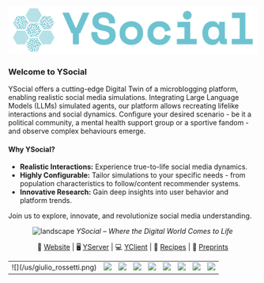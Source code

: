 ![img_1.png](Ysocial.png)

### Welcome to YSocial

YSocial offers a cutting-edge Digital Twin of a microblogging platform, enabling realistic social media simulations. 
Integrating Large Language Models (LLMs) simulated agents, our platform allows recreating lifelike interactions and social dynamics.
Configure your desired scenario - be it a political community, a mental health support group or a sportive fandom  - and observe complex behaviours emerge.

#### Why YSocial?
- **Realistic Interactions:** Experience true-to-life social media dynamics.
- **Highly Configurable:** Tailor simulations to your specific needs - from population characteristics to follow/content recommender systems.
- **Innovative Research:** Gain deep insights into user behavior and platform trends.

Join us to explore, innovate, and revolutionize social media understanding.

<div align="center">

![landscape](landscape.png)
*YSocial – Where the Digital World Comes to Life*

</div>



<div align="center">

 🤖 [Website](http://YSocialTwin.github.io) | 🖥️ [YServer](https://github.com/YSocialTwin/YServer) | 💻 [YClient](https://github.com/YSocialTwin/YClient) | 📙 [Recipes](https://github.com/YSocialTwin/Scenario_recipes) | 📕 [Preprints](#)
 
</div>

<table>
<tr>
 <td> ![](/us/giulio_rossetti.png) </td>
 <td><img src="./us/massimo_stella.png"></td>
 <td><img src="./us/remy_cazabet.png"></td>
 <td><img src="./us/katherine_abramski.png"></td>
  <td><img src="./us/erica_cau.png"></td>
 <td><img src="./us/salvatore_citraro.png"></td>
 <td><img src="/blob/main/us/andrea_failla.png"></td>
 <td><img src="./us/virginia_morini.png"></td>
 <td><img src="./us/valentina_pansanella.png"></td>
</tr>
 
</table>
